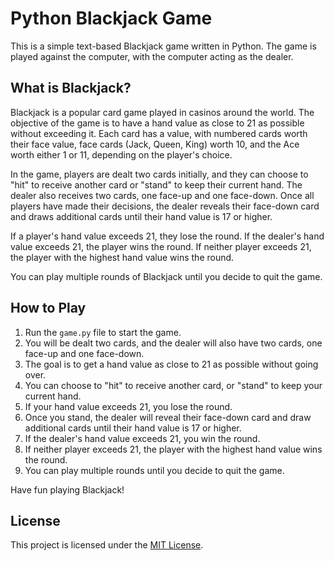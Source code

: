 # Python Blackjack Game

This is a simple text-based Blackjack game written in Python. The game is played against the computer, with the computer acting as the dealer.

## What is Blackjack?

Blackjack is a popular card game played in casinos around the world. The objective of the game is to have a hand value as close to 21 as possible without exceeding it. Each card has a value, with numbered cards worth their face value, face cards (Jack, Queen, King) worth 10, and the Ace worth either 1 or 11, depending on the player's choice.

In the game, players are dealt two cards initially, and they can choose to "hit" to receive another card or "stand" to keep their current hand. The dealer also receives two cards, one face-up and one face-down. Once all players have made their decisions, the dealer reveals their face-down card and draws additional cards until their hand value is 17 or higher.

If a player's hand value exceeds 21, they lose the round. If the dealer's hand value exceeds 21, the player wins the round. If neither player exceeds 21, the player with the highest hand value wins the round.

You can play multiple rounds of Blackjack until you decide to quit the game.

## How to Play

1. Run the `game.py` file to start the game.
2. You will be dealt two cards, and the dealer will also have two cards, one face-up and one face-down.
3. The goal is to get a hand value as close to 21 as possible without going over.
4. You can choose to "hit" to receive another card, or "stand" to keep your current hand.
5. If your hand value exceeds 21, you lose the round.
6. Once you stand, the dealer will reveal their face-down card and draw additional cards until their hand value is 17 or higher.
7. If the dealer's hand value exceeds 21, you win the round.
8. If neither player exceeds 21, the player with the highest hand value wins the round.
9. You can play multiple rounds until you decide to quit the game.

Have fun playing Blackjack!

## License

This project is licensed under the [MIT License](LICENSE).